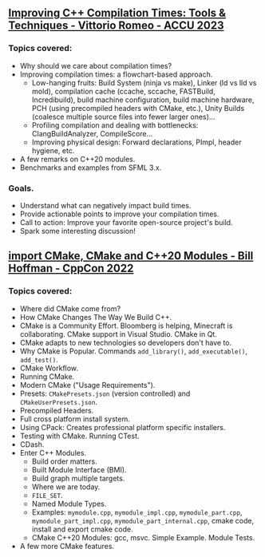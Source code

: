 ## [Improving C++ Compilation Times: Tools & Techniques - Vittorio Romeo - ACCU 2023](https://www.youtube.com/watch?v=PfHD3BsVsAM)
### Topics covered:
* Why should we care about compilation times?
* Improving compilation times: a flowchart-based approach.
  * Low-hanging fruits: Build System (ninja vs make), Linker (ld vs lld vs mold), compilation cache (ccache, sccache, FASTBuild, Incredibuild), build machine configuration, build machine hardware, PCH (using precompiled headers with CMake, etc.), Unity Builds (coalesce multiple source files into fewer larger ones)...
  * Profiling compilation and dealing with bottlenecks: ClangBuildAnalyzer, CompileScore...
  * Improving physical design: Forward declarations, PImpl, header hygiene, etc.
* A few remarks on C++20 modules.
* Benchmarks and examples from SFML 3.x.
### Goals.
  * Understand what can negatively impact build times.
  * Provide actionable points to improve your compilation times.
  * Call to action: Improve your favorite open-source project's build.
  * Spark some interesting discussion!

## [import CMake, CMake and C++20 Modules - Bill Hoffman - CppCon 2022](https://www.youtube.com/watch?v=5X803cXe02Y)
### Topics covered:
* Where did CMake come from?
* How CMake Changes The Way We Build C++.
* CMake is a Community Effort. Bloomberg is helping, Minecraft is collaborating. CMake support in Visual Studio. CMake in Qt.
* CMake adapts to new technologies so developers don't have to.
* Why CMake is Popular. Commands `add_library()`, `add_executable()`, `add_test()`.
* CMake Workflow.
* Running CMake.
* Modern CMake ("Usage Requirements").
* Presets: `CMakePresets.json` (version controlled) and `CMakeUserPresets.json`.
* Precompiled Headers.
* Full cross platform install system.
* Using CPack: Creates professional platform specific installers.
* Testing with CMake. Running CTest.
* CDash.
* Enter C++ Modules.
  * Build order matters.
  * Built Module Interface (BMI).
  * Build graph multiple targets.
  * Where we are today.
  * `FILE_SET`.
  * Named Module Types.
  * Examples: `mymodule.cpp`, `mymodule_impl.cpp`, `mymodule_part.cpp`, `mymodule_part_impl.cpp`, `mymodule_part_internal.cpp`, cmake code, install and export cmake code.
  * CMake C++20 Modules: gcc, msvc. Simple Example. Module Tests.
* A few more CMake features.





